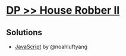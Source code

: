 # [DP >> House Robber II](https://leetcode.com/problems/house-robber-ii/)

## Solutions

- [JavaScript](./solution.js) by @noahluftyang
